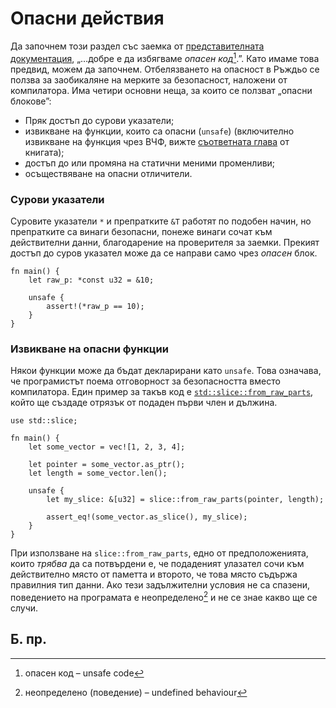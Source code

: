 # Опасни действия 

Да започнем този раздел със заемка от [представителната документация][unsafe],
„…добре е да избягваме _опасен код_[^unsafe_code].”. Като имаме това предвид,
можем да започнем. Отбелязването на опасност в Ръждьо се ползва за заобикаляне
на мерките за безопасност, наложени  от компилатора. Има четири основни неща, за
които се ползват „опасни блокове”:

* Пряк достъп до сурови указатели;
* извикване на функции, които са опасни (`unsafe`) (включително извикване на
  функция чрез ВЧФ, вижте [съответната глава](std_misc/ffi.md) от книгата); 
* достъп до или промяна на статични меними променливи;
* осъществяване на опасни отличители.

### Сурови указатели
Суровите указатели `*` и препратките `&T` работят по подобен начин, но
препратките са винаги безопасни, понеже винаги сочат към действителни данни,
благодарение на проверителя за заемки. Прекият достъп до суров указател може да
се направи само чрез _опасен_ блок.

```rust,editable
fn main() {
    let raw_p: *const u32 = &10;

    unsafe {
        assert!(*raw_p == 10);
    }
}
```

### Извикване на опасни функции

Някои функции може да бъдат декларирани като `unsafe`. Това означава, че
програмистът поема отговорност за безопасността вместо компилатора. Един
пример за такъв код е [`std::slice::from_raw_parts`], който ще създаде отрязък
от подаден първи член и дължина.

```rust,editable
use std::slice;

fn main() {
    let some_vector = vec![1, 2, 3, 4];

    let pointer = some_vector.as_ptr();
    let length = some_vector.len();

    unsafe {
        let my_slice: &[u32] = slice::from_raw_parts(pointer, length);

        assert_eq!(some_vector.as_slice(), my_slice);
    }
}
```

При използване на `slice::from_raw_parts`, едно от предположенията, които
*трябва* да са потвърдени е, че подаденият улазател сочи към действително място
от паметта и второто, че това място съдържа правилния тип данни. Ако тези
задължителни условия не са спазени, поведението на програмата е
неопределено[^undefined] и не се знае какво ще се случи.

## Б. пр.

[^unsafe_code]: опасен код – unsafe code

[^undefined]: неопределено (поведение) – undefined behaviour

[unsafe]: https://doc.rust-lang.org/book/ch19-01-unsafe-rust.html
[`std::slice::from_raw_parts`]: https://doc.rust-lang.org/std/slice/fn.from_raw_parts.html
